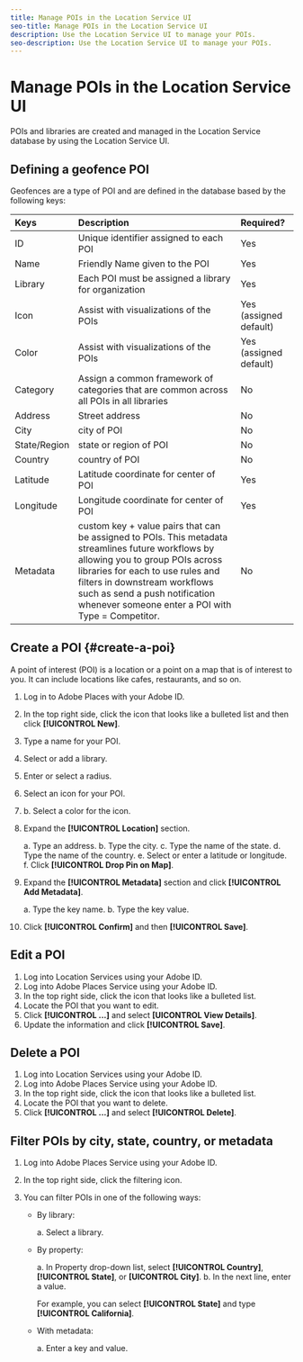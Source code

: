 ```yaml
---
title: Manage POIs in the Location Service UI
seo-title: Manage POIs in the Location Service UI
description: Use the Location Service UI to manage your POIs.
seo-description: Use the Location Service UI to manage your POIs.
---
```


# Manage POIs in the Location Service UI

POIs and libraries are created and managed in the Location Service database by using the Location Service UI.

## Defining a geofence POI

Geofences are a type of POI and are defined in the database based by the following keys:

| Keys | Description | Required? |
| :--- | :--- | :--- |
| ID | Unique identifier assigned to each POI | Yes |
| Name | Friendly Name given to the POI | Yes |
| Library | Each POI must be assigned a library for organization | Yes |
| Icon | Assist with visualizations of the POIs | Yes (assigned default) |
| Color | Assist with visualizations of the POIs | Yes (assigned default) |
| Category | Assign a common framework of categories that are common across all POIs in all libraries | No |
| Address | Street address | No |
| City | city of POI | No |
| State/Region | state or region of POI | No |
| Country | country of POI | No |
| Latitude | Latitude coordinate for center of POI | Yes |
| Longitude | Longitude coordinate for center of POI | Yes |
| Metadata | custom key + value pairs that can be assigned to POIs. This metadata streamlines future workflows by allowing you to group POIs across libraries for each to use rules and filters in downstream workflows such as send a push notification whenever someone enter a POI with Type = Competitor. | No |

## Create a POI {#create-a-poi}

A point of interest (POI) is a location or a point on a map that is of interest to you. It can include locations like cafes, restaurants, and so on. 

1. Log in to Adobe Places with your Adobe ID.
2. In the top right side, click the icon that looks like a bulleted list and then click **[!UICONTROL New]**. 
3. Type a name for your POI.
4. Select or add a library.
5. Enter or select a radius.
6. Select an icon for your POI.
7. b. Select a color for the icon.
8. Expand the **[!UICONTROL Location]** section.

    a. Type an address.
    b. Type the city.
    c. Type the name of the state.
    d. Type the name of the country.
    e. Select or enter a latitude or longitude.
    f. Click **[!UICONTROL Drop Pin on Map]**.

9. Expand the **[!UICONTROL Metadata]** section and click **[!UICONTROL Add Metadata]**.

    a. Type the key name.
    b. Type the key value.

10. Click **[!UICONTROL Confirm]** and then **[!UICONTROL  Save]**.

## Edit a POI

1. Log into Location Services using your Adobe ID.
1. Log into Adobe Places Service using your Adobe ID.
1. In the top right side, click the icon that looks like a bulleted list.
1. Locate the POI that you want to edit.
1. Click **[!UICONTROL ...]** and select **[UICONTROL View Details]**.
1. Update the information and click **[!UICONTROL Save]**.

## Delete a POI

1. Log into Location Services using your Adobe ID.
1. Log into Adobe Places Service using your Adobe ID.
1. In the top right side, click the icon that looks like a bulleted list.
1. Locate the POI that you want to delete.
1. Click **[!UICONTROL ...]** and select **[!UICONTROL Delete]**.

## Filter POIs by city, state, country, or metadata

1. Log into Adobe Places Service using your Adobe ID.
1. In the top right side, click the filtering icon.
1. You can filter POIs in one of the following ways: 

   * By library:

      a. Select a library.

   * By property:

      a. In Property drop-down list, select **[!UICONTROL Country]**, **[!UICONTROL State]**, or **[UICONTROL City]**.
      b. In the next line, enter a value. 

        For example, you can select **[!UICONTROL State]** and type **[!UICONTROL California]**.

   * With metadata:

      a. Enter a key and value.

